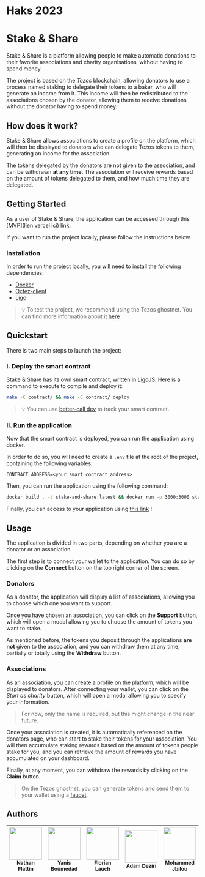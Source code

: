 # Haks 2023

# Stake & Share

Stake & Share is a platform allowing people to make automatic donations to their favorite associations and charity organisations, without having to spend money.

The project is based on the *Tezos* blockchain, allowing donators to use a process named staking to delegate their tokens to a baker, who will generate an income from it. This income will then be redistributed to the associations chosen by the donator, allowing them to receive donations without the donator having to spend money.

## How does it work?

Stake & Share allows associations to create a profile on the platform, which will then be displayed to donators who can delegate Tezos tokens to them, generating an income for the association.

The tokens delegated by the donators are not given to the association, and can be withdrawn **at any time**. The association will receive rewards based on the amount of tokens delegated to them, and how much time they are delegated.

## Getting Started

As a user of Stake & Share, the application can be accessed through this [MVP](lien vercel ici) link.

If you want to run the project locally, please follow the instructions below.

### Installation

In order to run the project locally, you will need to install the following dependencies:

- [Docker](https://docs.docker.com/get-docker/)
- [Octez-client](https://tezos.gitlab.io/introduction/howtoget.html#installing-the-tezos-client)
- [Ligo](https://ligolang.org/docs/intro/installation/)

> :bulb: To test the project, we recommend using the Tezos ghostnet. You can find more information about it [here](https://tezos.gitlab.io/introduction/test_networks.html)

## Quickstart

There is two main steps to launch the project:

### I. Deploy the smart contract

Stake & Share has its own smart contract, written in LigoJS.
Here is a command to execute to compile and deploy it:

```bash
make -C contract/ && make -C contract/ deploy
```

> :bulb: You can use [better-call dev](https://better-call.dev/) to track your smart contract.

### II. Run the application

Now that the smart contract is deployed, you can run the application using docker.

In order to do so, you will need to create a `.env` file at the root of the project, containing the following variables:

```
CONTRACT_ADDRESS=<your smart contract address>
```

Then, you can run the application using the following command:

```bash
docker build . -t stake-and-share:latest && docker run -p 3000:3000 stake-and-share:latest
```

Finally, you can access to your application using [this link](http://localhost:3000) !

## Usage

The application is divided in two parts, depending on whether you are a donator or an association.

The first step is to connect your wallet to the application. You can do so by clicking on the **Connect** button on the top right corner of the screen.

### Donators

As a donator, the application will display a list of associations, allowing you to choose which one you want to support.

Once you have chosen an association, you can click on the **Support** button, which will open a modal allowing you to choose the amount of tokens you want to stake.

As mentioned before, the tokens you deposit through the applications **are not** given to the association, and you can withdraw them at any time, partially or totally using the **Withdraw** button.

### Associations

As an association, you can create a profile on the platform, which will be displayed to donators. After connecting your wallet, you can click on the *Start as charity* button, which will open a modal allowing you to specify your information. 

> For now, only the name is required, but this might change in the near future.

Once your association is created, it is automatically referenced on the donators page, who can start to stake their tokens for your association. You will then accumulate staking rewards based on the amount of tokens people stake for you, and you can retrieve the amount of rewards you have accumulated on your dashboard.

Finally, at any moment, you can withdraw the rewards by clicking on the **Claim** button.

> On the Tezos ghostnet, you can generate tokens and send them to your wallet using a [faucet](https://faucet.ghostnet.teztnets.xyz/).

## Authors 
| [<img src="https://github.com/Nfire2103.png?size=85" width=85><br><sub>Nathan Flattin</sub>](https://github.com/Nfire2103) | [<img src="https://github.com/YanisBoumedad.png?size=85" width=85><br><sub>Yanis Boumedad</sub>](https://github.com/YanisBoumedad) | [<img src="https://github.com/EdenComp.png?size=85" width=85><br><sub>Florian Lauch</sub>](https://github.com/EdenComp) | [<img src="https://github.com/adamdeziri.png?size=85" width=85><br><sub>Adam Deziri</sub>](https://github.com/adamdeziri) | [<img src="https://github.com/molaryy.png?size=85" width=85><br><sub>Mohammed Jbilou</sub>](https://github.com/molaryy) | [<img src="https://github.com/RezaRahemtola.png?size=85" width=85><br><sub>Reza Rahemtola</sub>](https://github.com/RezaRahemtola)
|:---:|:---:|:---:|:---:|:---:|:---:|
